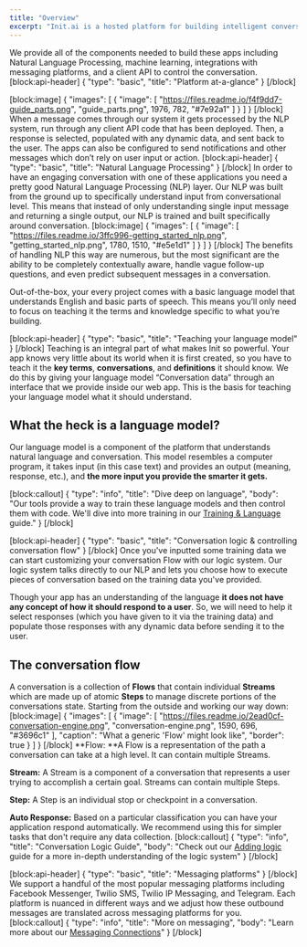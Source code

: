 ```yaml
---
title: "Overview"
excerpt: "Init.ai is a hosted platform for building intelligent conversational apps."
---
```

We provide all of the components needed to build these apps including Natural Language Processing, machine learning, integrations with messaging platforms, and a client API to control the conversation.
[block:api-header]
{
  "type": "basic",
  "title": "Platform at-a-glance"
}
[/block]

[block:image]
{
  "images": [
    {
      "image": [
        "https://files.readme.io/f4f9dd7-guide_parts.png",
        "guide_parts.png",
        1976,
        782,
        "#7e92a1"
      ]
    }
  ]
}
[/block]
When a message comes through our system it gets processed by the NLP system, run through any client API code that has been deployed. Then, a response is selected, populated with any dynamic data, and sent back to the user. The apps can also be configured to send notifications and other messages which don’t rely on user input or action.
[block:api-header]
{
  "type": "basic",
  "title": "Natural Language Processing"
}
[/block]
In order to have an engaging conversation with one of these applications you need a pretty good Natural Language Processing (NLP) layer. Our NLP was built from the ground up to specifically understand input from conversational level. This means that instead of only understanding single input message and returning a single output, our NLP is trained and built specifically around conversation.
[block:image]
{
  "images": [
    {
      "image": [
        "https://files.readme.io/3ffc996-getting_started_nlp.png",
        "getting_started_nlp.png",
        1780,
        1510,
        "#e5e1d1"
      ]
    }
  ]
}
[/block]
The benefits of handling NLP this way are numerous, but the most significant are the ability to be completely contextually aware, handle vague follow-up questions, and even predict subsequent messages in a conversation.

Out-of-the-box, your every project comes with a basic language model that understands English and basic parts of speech. This means you’ll only need to focus on teaching it the terms and knowledge specific to what you’re building.

[block:api-header]
{
  "type": "basic",
  "title": "Teaching your language model"
}
[/block]
Teaching is an integral part of what makes Init so powerful. Your app knows very little about its world when it is first created, so you have to teach it the **key terms**, **conversations**, and **definitions** it should know. We do this by giving your language model “Conversation data” through an interface that we provide inside our web app. This is the basis for teaching your language model what it should understand.

## What the heck is a language model?
Our language model is a component of the platform that understands natural language and conversation. This model resembles a computer program, it takes input (in this case text) and provides an output (meaning, response, etc.), and **the more input you provide the smarter it gets.**

[block:callout]
{
  "type": "info",
  "title": "Dive deep on language",
  "body": "Our tools provide a way to train these language models and then control them with code. We'll dive into more training in our [Training & Language](doc:training-language) guide."
}
[/block]

[block:api-header]
{
  "type": "basic",
  "title": "Conversation logic & controlling conversation flow"
}
[/block]
Once you've inputted some training data we can start customizing your conversation Flow with our logic system. Our logic system talks directly to our NLP and lets you choose how to execute pieces of conversation based on the training data you've provided.

Though your app has an understanding of the language **it does not have any concept of how it should respond to a user**. So, we will need to help it select responses (which you have given to it via the training data) and populate those responses with any dynamic data before sending it to the user.

## The conversation flow

A conversation is a collection of **Flows** that contain individual **Streams** which are made up of atomic **Steps** to manage discrete portions of the conversations state. Starting from the outside and working our way down: 
[block:image]
{
  "images": [
    {
      "image": [
        "https://files.readme.io/2ead0cf-conversation-engine.png",
        "conversation-engine.png",
        1590,
        696,
        "#3696c1"
      ],
      "caption": "What a generic 'Flow' might look like",
      "border": true
    }
  ]
}
[/block]
**Flow: **A Flow is a representation of the path a conversation can take at a high level. It can contain multiple Streams.

**Stream:** A Stream is a component of a conversation that represents a user trying to accomplish a certain goal. Streams can contain multiple Steps.

**Step:** A Step is an individual stop or checkpoint in a conversation.

**Auto Response:** Based on a particular classification you can have your application respond automatically. We recommend using this for simpler tasks that don't require any data collection.
[block:callout]
{
  "type": "info",
  "title": "Conversation Logic Guide",
  "body": "Check out our [Adding logic](doc:adding-logic) guide for a more in-depth understanding of the logic system"
}
[/block]

[block:api-header]
{
  "type": "basic",
  "title": "Messaging platforms"
}
[/block]
We support a handful of the most popular messaging platforms including Facebook Messenger, Twilio SMS, Twilio IP Messaging, and Telegram. Each platform is nuanced in different ways and we adjust how these outbound messages are translated across messaging platforms for you.
[block:callout]
{
  "type": "info",
  "title": "More on messaging",
  "body": "Learn more about our [Messaging Connections](doc:messaging-connections)"
}
[/block]